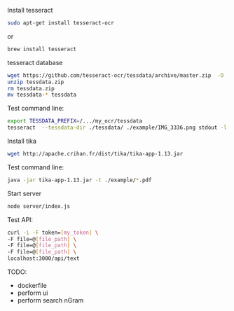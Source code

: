 Install tesseract

```sh
sudo apt-get install tesseract-ocr
```
or
```sh
brew install tesseract
```

tesseract database

```sh
wget https://github.com/tesseract-ocr/tessdata/archive/master.zip  -O  tessdata.zip
unzip tessdata.zip
rm tessdata.zip
mv tessdata-* tessdata
```

Test command line:
```sh
export TESSDATA_PREFIX=/.../my_ocr/tessdata
tesseract  --tessdata-dir ./tessdata/ ./example/IMG_3336.png stdout -l fra -psm 0
```

Install tika

```sh
wget http://apache.crihan.fr/dist/tika/tika-app-1.13.jar
```

Test command line:
```sh
java -jar tika-app-1.13.jar -t ./example/*.pdf
```

Start server
```sh
node server/index.js
```

Test API:
```sh
curl -i -F token=[my_token] \
-F file=@[file_path] \
-F file=@[file_path] \
-F file=@[file_path] \
localhost:3000/api/text
```

TODO:
- dockerfile
- perform ui
- perform search nGram
